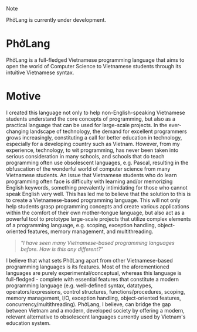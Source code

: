 > [!NOTE]
> PhởLang is currently under development.

# PhởLang
PhởLang is a full-fledged Vietnamese programming language that aims to open the world of Computer Science to Vietnamese students through its intuitive Vietnamese syntax.

# Motive
I created this language not only to help non-English-speaking Vietnamese students understand the core concepts of programming, but also as a practical language that can be used for large-scale projects. In the ever-changing landscape of technology, the demand for excellent programmers grows increasingly, constituting a call for better education in technology, especially for a developing country such as Vietnam. However, from my experience, technology, to wit programming, has never been taken into serious consideration in many schools, and schools that do teach programming often use obsolescent languages, e.g. Pascal, resulting in the obfuscation of the wonderful world of computer science from many Vietnamese students. An issue that Vietnamese students who do learn programming often face is difficulty with learning and/or memorizing English keywords, something prevalently intimidating for those who cannot speak English very well. This has led me to believe that the solution to this is to create a Vietnamese-based programming language. This will not only help students grasp programming concepts and create various applications within the comfort of their own mother-tongue language, but also act as a powerful tool to prototype large-scale projects that utilize complex elements of a programming language, e.g. scoping, exception handling, object-oriented features, memory management, and multithreading.

> _"I have seen many Vietnamese-based programming languages before. How is this any different?"_

I believe that what sets PhởLang apart from other Vietnamese-based programming languages is its features. Most of the aforementioned languages are purely experimental/conceptual, whereas this language is full-fledged - complete with essential features that constitute a modern programming language (e.g. well-defined syntax, datatypes, operators/expressions, control structures, functions/procedures, scoping, memory management, I/O, exception handling, object-oriented features, concurrency/multithreading). PhởLang, I believe, can bridge the gap between Vietnam and a modern, developed society by offering a modern, relevant alternative to obsolescent languages currently used by Vietnam's education system.
